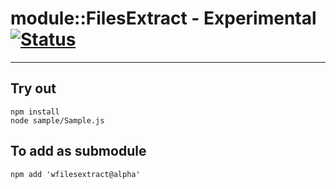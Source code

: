 
# module::FilesExtract - Experimental [![Status](https://github.com/Wandalen/wFilesExtract/workflows/Test/badge.svg)](https://github.com/Wandalen/wFilesExtract/actions?query=workflow%3ATest)

___

## Try out
```
npm install
node sample/Sample.js
```

## To add as submodule
```
npm add 'wfilesextract@alpha'
```

